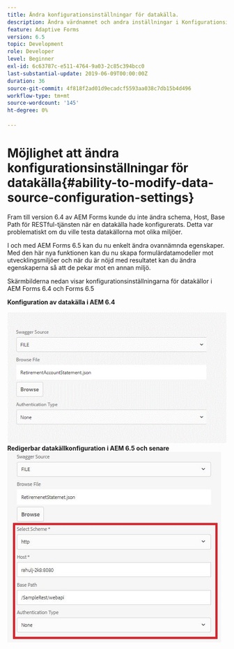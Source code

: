 ```yaml
---
title: Ändra konfigurationsinställningar för datakälla.
description: Ändra värdnamnet och andra inställningar i Konfigurationsinställningar för datakälla.
feature: Adaptive Forms
version: 6.5
topic: Development
role: Developer
level: Beginner
exl-id: 6c63787c-e511-4764-9a03-2c85c394bcc0
last-substantial-update: 2019-06-09T00:00:00Z
duration: 36
source-git-commit: 4f818f2ad01d9ecadcf5593aa038c7db15b4d496
workflow-type: tm+mt
source-wordcount: '145'
ht-degree: 0%

---
```


# Möjlighet att ändra konfigurationsinställningar för datakälla{#ability-to-modify-data-source-configuration-settings}

Fram till version 6.4 av AEM Forms kunde du inte ändra schema, Host, Base Path för RESTful-tjänsten när en datakälla hade konfigurerats. Detta var problematiskt om du ville testa datakällorna mot olika miljöer.

I och med AEM Forms 6.5 kan du nu enkelt ändra ovannämnda egenskaper. Med den här nya funktionen kan du nu skapa formulärdatamodeller mot utvecklingsmiljöer och när du är nöjd med resultatet kan du ändra egenskaperna så att de pekar mot en annan miljö.

Skärmbilderna nedan visar konfigurationsinställningarna för datakällor i AEM Forms 6.4 och Forms 6.5

**Konfiguration av datakälla i AEM 6.4**

![64DataSource Configuration](assets/64release.gif)
**Redigerbar datakällkonfiguration i AEM 6.5 och senare**
![65DataSource-konfiguration](assets/modifiable_data_source.png)
